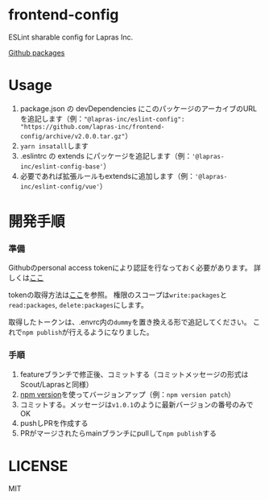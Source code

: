 # frontend-config
ESLint sharable config for Lapras Inc.

[Github packages](https://github.com/orgs/lapras-inc/packages)

# Usage
1. package.json の devDependencies にこのパッケージのアーカイブのURLを追記します（例：`"@lapras-inc/eslint-config": "https://github.com/lapras-inc/frontend-config/archive/v2.0.0.tar.gz"`）
2. `yarn insatall`します
3. .eslintrc の extends にパッケージを追記します（例：`'@lapras-inc/eslint-config-base'`）
4. 必要であれば拡張ルールもextendsに追加します（例：`'@lapras-inc/eslint-config/vue'`）

# 開発手順

### 準備
Githubのpersonal access tokenにより認証を行なっておく必要があります。
詳しくは[ここ](https://docs.github.com/ja/authentication/keeping-your-account-and-data-secure/creating-a-personal-access-token)

tokenの取得方法は[ここ](https://docs.github.com/ja/authentication/keeping-your-account-and-data-secure/creating-a-personal-access-token)を参照。
権限のスコープは`write:packages`と`read:packages`, `delete:packages`にします。

取得したトークンは、.envrc内の`dummy`を置き換える形で追記してください。
これで`npm publish`が行えるようになりました。

### 手順

1. featureブランチで修正後、コミットする（コミットメッセージの形式はScout/Laprasと同様）
1. [npm version](https://docs.npmjs.com/cli/v8/commands/npm-version)を使ってバージョンアップ（例：`npm version patch`）
1. コミットする。メッセージは`v1.0.1`のように最新バージョンの番号のみでOK
1. pushしPRを作成する
1. PRがマージされたらmainブランチにpullして`npm publish`する

# LICENSE
MIT 
